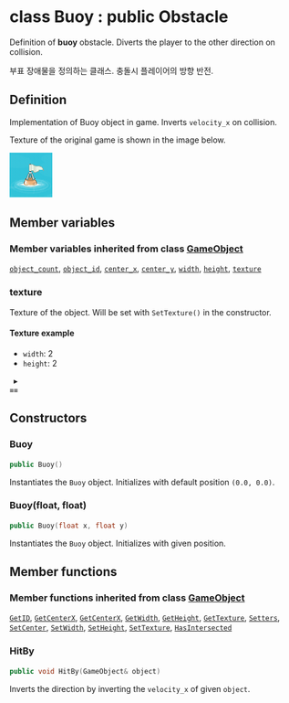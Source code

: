 # class Buoy : public Obstacle

Definition of **buoy** obstacle. Diverts the player to the other direction on collision.

부표 장애물을 정의하는 클래스. 충돌시 플레이어의 방향 반전.

## Definition

Implementation of Buoy object in game. Inverts `velocity_x` on collision.

Texture of the original game is shown in the image below.

![In-game texture](../../image/buoy.png)

## Member variables

### Member variables inherited from class [GameObject](../../GameObject.md)

[`object_count`](../../GameObject.md#object_count), 
[`object_id`](../../GameObject.md#object_id), 
[`center_x`](../../GameObject.md#center_x), 
[`center_y`](../../GameObject.md#center_y), 
[`width`](../../GameObject.md#width), 
[`height`](../../GameObject.md#height), 
[`texture`](../../GameObject.md#texture)

### texture

Texture of the object. Will be set with `SetTexture()` in the constructor.

#### Texture example

- `width`: 2
- `height`: 2

```
 ▶ 
≡≡
```

## Constructors

### Buoy

```cpp
public Buoy()
```

Instantiates the `Buoy` object. Initializes with default position `(0.0, 0.0)`.

### Buoy(float, float)

```cpp
public Buoy(float x, float y)
```

Instantiates the `Buoy` object. Initializes with given position.

## Member functions

### Member functions inherited from class [GameObject](../GameObject.md)

[`GetID`](../GameObject.md#GetID), 
[`GetCenterX`](../GameObject.md#GetCenterX), 
[`GetCenterX`](../GameObject.md#GetCenterX), 
[`GetWidth`](../GameObject.md#GetWidth), 
[`GetHeight`](../GameObject.md#GetHeight), 
[`GetTexture`](../GameObject.md#GetTexture), 
[`Setters`](../GameObject.md#Setters), 
[`SetCenter`](../GameObject.md#SetCenter), 
[`SetWidth`](../GameObject.md#SetWidth), 
[`SetHeight`](../GameObject.md#SetHeight), 
[`SetTexture`](../GameObject.md#SetTexture), 
[`HasIntersected`](../GameObject.md#HasIntersected)

### HitBy

```cpp
public void HitBy(GameObject& object)
```

Inverts the direction by inverting the `velocity_x` of given `object`.

